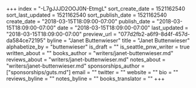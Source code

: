 +++
index = "-L7gJJJD2OOJ0N-EtmgL"
sort_create_date = 1521162540
sort_last_updated = 1521162540
sort_publish_date = 1521162540
create_date = "2018-03-15T18:09:00-07:00"
publish_date = "2018-03-15T18:09:00-07:00"
date = "2018-03-15T18:09:00-07:00"
last_updated = "2018-03-15T18:09:00-07:00"
preview_url = "077d2fb2-a6f9-8d4f-457d-da584ce72195"
byline = "Janet Buttenwieser"
title = "Janet Buttenwieser"
alphabetize_by = "buttenwieser"
is_draft = ""
is_seattle_pnw_writer = true
written_about = ""
books_author = "writers/janet-buttenwieser.md"
reviews_about = "writers/janet-buttenwieser.md"
notes_about = "writers/janet-buttenwieser.md"
sponsorships_author = ["sponsorships/guts.md"]
email = ""
twitter = ""
website = ""
bio = ""
reviews_byline = ""
notes_byline = ""
books_translator = ""
+++
